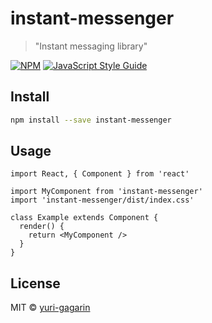 # instant-messenger

> &quot;Instant messaging library&quot;

[![NPM](https://img.shields.io/npm/v/instant-messenger.svg)](https://www.npmjs.com/package/instant-messenger) [![JavaScript Style Guide](https://img.shields.io/badge/code_style-standard-brightgreen.svg)](https://standardjs.com)

## Install

```bash
npm install --save instant-messenger
```

## Usage

```tsx
import React, { Component } from 'react'

import MyComponent from 'instant-messenger'
import 'instant-messenger/dist/index.css'

class Example extends Component {
  render() {
    return <MyComponent />
  }
}
```

## License

MIT © [yuri-gagarin](https://github.com/yuri-gagarin)
